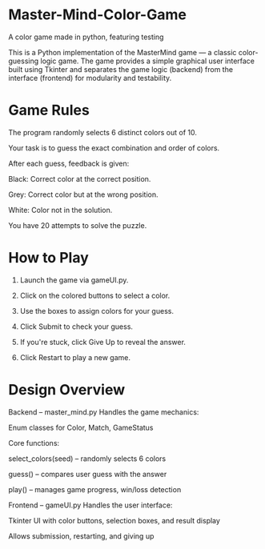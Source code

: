 # Master-Mind-Color-Game
A color game made in python, featuring testing


This is a Python implementation of the MasterMind game — a classic color-guessing logic game. The game provides a simple graphical user interface built using Tkinter and separates the game logic (backend) from the interface (frontend) for modularity and testability.

# Game Rules
The program randomly selects 6 distinct colors out of 10.

Your task is to guess the exact combination and order of colors.

After each guess, feedback is given:

Black: Correct color at the correct position.

Grey: Correct color but at the wrong position.

White: Color not in the solution.

You have 20 attempts to solve the puzzle.

# How to Play
1. Launch the game via gameUI.py.

2. Click on the colored buttons to select a color.

3. Use the boxes to assign colors for your guess.

4. Click Submit to check your guess.

5. If you're stuck, click Give Up to reveal the answer.

6. Click Restart to play a new game.

# Design Overview
Backend – master_mind.py
Handles the game mechanics:

Enum classes for Color, Match, GameStatus

Core functions:

select_colors(seed) – randomly selects 6 colors

guess() – compares user guess with the answer

play() – manages game progress, win/loss detection

Frontend – gameUI.py
Handles the user interface:

Tkinter UI with color buttons, selection boxes, and result display

Allows submission, restarting, and giving up
